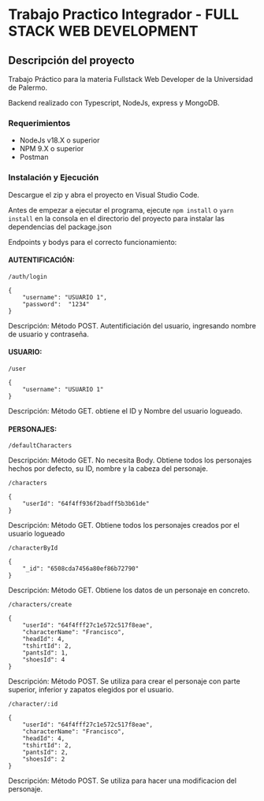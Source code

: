 # Trabajo Practico Integrador - FULL STACK WEB DEVELOPMENT

## Descripción del proyecto

Trabajo Práctico para la materia Fullstack Web Developer de la Universidad de Palermo.

Backend realizado con Typescript, NodeJs, express y MongoDB.

### Requerimientos

- NodeJs v18.X o superior
- NPM 9.X o superior
- Postman

### Instalación y Ejecución
Descargue el zip y abra el proyecto en Visual Studio Code.

Antes de empezar a ejecutar el programa, ejecute ```npm install``` o ```yarn install``` en la consola en el directorio del proyecto para instalar las dependencias del package.json

Endpoints y bodys para el correcto funcionamiento:

#### AUTENTIFICACIÓN:

```/auth/login```

```
{
    "username": "USUARIO 1",
    "password":  "1234"
}
```
Descripción: Método POST. Autentificiación del usuario, ingresando nombre de usuario y contraseña.

#### USUARIO: 

```/user```

```
{
    "username": "USUARIO 1"
}
```

Descripción: Método GET. obtiene el ID y Nombre del usuario logueado.

#### PERSONAJES:

```/defaultCharacters```

Descripción: Método GET. No necesita Body. Obtiene todos los personajes hechos por defecto, su ID, nombre y la cabeza del personaje.

```/characters```
```
{
    "userId": "64f4ff936f2badff5b3b61de"
}
```

Descripción: Método GET. Obtiene todos los personajes creados por el usuario logueado

```/characterById ```
```
{
    "_id": "6508cda7456a80ef86b72790"
}
```

Descripción: Método GET. Obtiene los datos de un personaje en concreto.

```/characters/create ```

```
{
    "userId": "64f4fff27c1e572c517f8eae",
    "characterName": "Francisco",
    "headId": 4,
    "tshirtId": 2,
    "pantsId": 1,
    "shoesId": 4
}
```

Descripción: Método POST. Se utiliza para crear el personaje con parte superior, inferior y zapatos elegidos por el usuario.

```/character/:id ```
```
{
    "userId": "64f4fff27c1e572c517f8eae",
    "characterName": "Francisco",
    "headId": 4,
    "tshirtId": 2,
    "pantsId": 2,
    "shoesId": 2
}
```
Descripción: Método POST. Se utiliza para hacer una modificacion del personaje.
